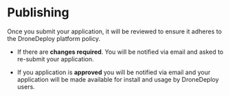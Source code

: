 # Publishing

Once you submit your application, it will be reviewed to ensure it adheres to the DroneDeploy platform policy. 

 
* If there are __changes required__. You will be notified via email and asked to re-submit your application.

* If you application is __approved__ you will be notified via email and your application will be made available for install and usage by DroneDeploy users.